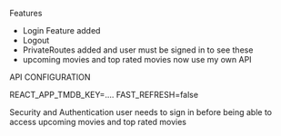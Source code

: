 Features 
- Login Feature added 
- Logout 
- PrivateRoutes added and user must be signed in to see these 
- upcoming movies and top rated movies now use my own API 

API CONFIGURATION

REACT_APP_TMDB_KEY=.... FAST_REFRESH=false

Security and Authentication
user needs to sign in before being able to access upcoming movies and top rated movies
